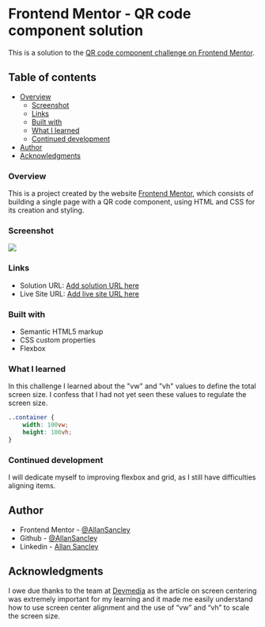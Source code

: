 # Frontend Mentor - QR code component solution

This is a solution to the [QR code component challenge on Frontend Mentor](https://www.frontendmentor.io/challenges/qr-code-component-iux_sIO_H).

## Table of contents

- [Overview](#overview)
  - [Screenshot](#screenshot)
  - [Links](#links)
  - [Built with](#built-with)
  - [What I learned](#what-i-learned)
  - [Continued development](#continued-development)
- [Author](#author)
- [Acknowledgments](#acknowledgments)

### Overview

This is a project created by the website [Frontend Mentor](https://www.frontendmentor.io), which consists of building a single page with a QR code component, using HTML and CSS for its creation and styling.

### Screenshot

![](../qr-code-component-main/images/QRcode-by_Allan.png)

### Links

- Solution URL: [Add solution URL here](https://your-solution-url.com)
- Live Site URL: [Add live site URL here](https://your-live-site-url.com)

### Built with

- Semantic HTML5 markup
- CSS custom properties
- Flexbox

### What I learned

In this challenge I learned about the "vw" and "vh" values ​​to define the total screen size. I confess that I had not yet seen these values ​​to regulate the screen size.

```css
..container {
    width: 100vw;
    height: 100vh;
}
```

### Continued development

I will dedicate myself to improving flexbox and grid, as I still have difficulties aligning items.

## Author

- Frontend Mentor - [@AllanSancley](https://www.frontendmentor.io/profile/AllanSancley)
- Github - [@AllanSancley](https://github.com/AllanSancley)
- Linkedin - [Allan Sancley](www.linkedin.com/in/allan-sancley-12b583193)

## Acknowledgments

I owe due thanks to the team at [Devmedia](https://www.devmedia.com.br/como-centralizar-divs-em-html-e-css/37568) as the article on screen centering was extremely important for my learning and it made me easily understand how to use screen center alignment and the use of “vw” and “vh” to scale the screen size.
